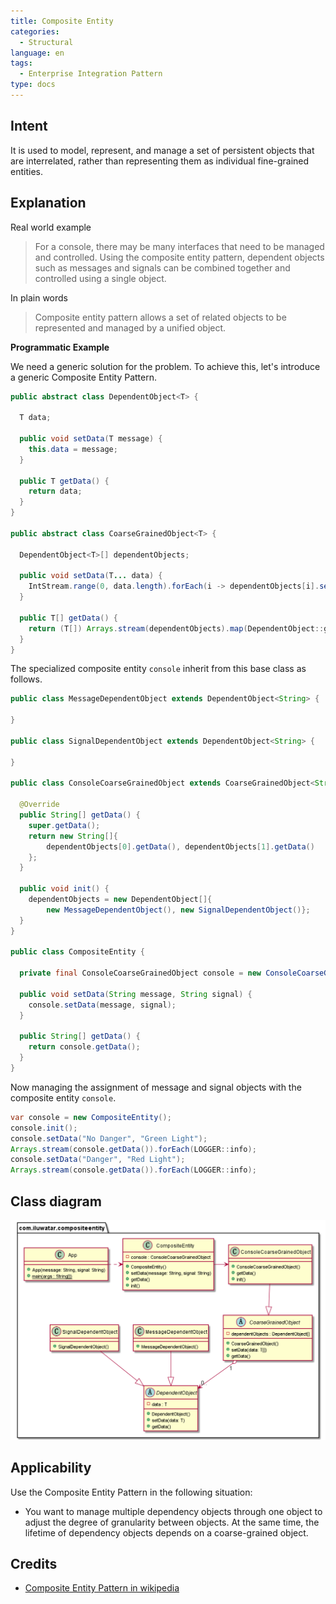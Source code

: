 ```yaml
---
title: Composite Entity
categories:
  - Structural
language: en
tags:
  - Enterprise Integration Pattern
type: docs
---
```


## Intent

It is used to model, represent, and manage a set of persistent objects that are interrelated, rather than representing them as individual fine-grained entities. 

## Explanation

Real world example

> For a console, there may be many interfaces that need to be managed and controlled. Using the composite entity pattern, dependent objects such as messages and signals can be combined together and controlled using a single object.

In plain words

> Composite entity pattern allows a set of related objects to be represented and managed by a unified object.

**Programmatic Example**

We need a generic solution for the problem. To achieve this, let's introduce a generic 
Composite Entity Pattern.

```java
public abstract class DependentObject<T> {

  T data;

  public void setData(T message) {
    this.data = message;
  }

  public T getData() {
    return data;
  }
}

public abstract class CoarseGrainedObject<T> {

  DependentObject<T>[] dependentObjects;

  public void setData(T... data) {
    IntStream.range(0, data.length).forEach(i -> dependentObjects[i].setData(data[i]));
  }

  public T[] getData() {
    return (T[]) Arrays.stream(dependentObjects).map(DependentObject::getData).toArray();
  }
}

```

The specialized composite entity `console` inherit from this base class as follows.

```java
public class MessageDependentObject extends DependentObject<String> {

}

public class SignalDependentObject extends DependentObject<String> {

}

public class ConsoleCoarseGrainedObject extends CoarseGrainedObject<String> {

  @Override
  public String[] getData() {
    super.getData();
    return new String[]{
        dependentObjects[0].getData(), dependentObjects[1].getData()
    };
  }

  public void init() {
    dependentObjects = new DependentObject[]{
        new MessageDependentObject(), new SignalDependentObject()};
  }
}

public class CompositeEntity {

  private final ConsoleCoarseGrainedObject console = new ConsoleCoarseGrainedObject();

  public void setData(String message, String signal) {
    console.setData(message, signal);
  }

  public String[] getData() {
    return console.getData();
  }
}
```

Now managing the assignment of message and signal objects with the composite entity `console`.

```java
var console = new CompositeEntity();
console.init();
console.setData("No Danger", "Green Light");
Arrays.stream(console.getData()).forEach(LOGGER::info);
console.setData("Danger", "Red Light");
Arrays.stream(console.getData()).forEach(LOGGER::info);
```

## Class diagram

![alt text](./etc/composite_entity.urm.png "Composite Entity Pattern")

## Applicability

Use the Composite Entity Pattern in the following situation:

* You want to manage multiple dependency objects through one object to adjust the degree of granularity between objects. At the same time, the lifetime of dependency objects depends on a coarse-grained object.
## Credits

* [Composite Entity Pattern in wikipedia](https://en.wikipedia.org/wiki/Composite_entity_pattern)
